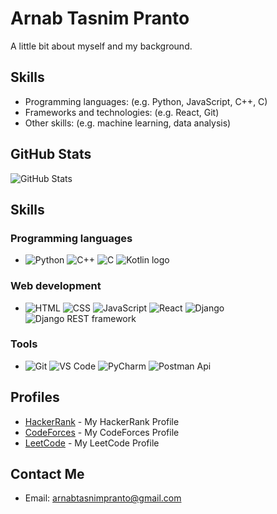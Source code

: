 # Arnab Tasnim Pranto

A little bit about myself and my background.

## Skills
- Programming languages: (e.g. Python, JavaScript, C++, C)
- Frameworks and technologies: (e.g. React, Git)
- Other skills: (e.g. machine learning, data analysis)


## GitHub Stats
![GitHub Stats](https://github-readme-stats.vercel.app/api?username=arnab125&show_icons=true&count_private=1)




## Skills

### Programming languages
- ![Python](https://img.icons8.com/color/48/000000/python.png)  ![C++](https://img.icons8.com/color/48/000000/c-plus-plus-logo.png)  ![C](https://img.icons8.com/color/48/000000/c-programming.png)  ![Kotlin logo](https://img.icons8.com/color/48/000000/kotlin.png)

### Web development
- ![HTML](https://img.icons8.com/color/48/000000/html-5.png)  ![CSS](https://img.icons8.com/color/48/000000/css3.png)  ![JavaScript](https://img.icons8.com/color/48/000000/javascript.png)  ![React](https://img.icons8.com/color/48/000000/react-native.png)  ![Django](https://img.icons8.com/color/48/000000/django.png)  ![Django REST framework](https://img.icons8.com/color/48/000000/api-settings.png)


### Tools
- ![Git](https://img.icons8.com/color/50/000000/git.png)  ![VS Code](https://img.icons8.com/fluent/48/000000/visual-studio-code-2019.png)
![PyCharm](https://img.icons8.com/color/48/000000/pycharm.png) ![Postman Api](https://img.icons8.com/wired/48/postman-api.png)







## Profiles
- [HackerRank](https://www.hackerrank.com/arn125) - My HackerRank Profile 
- [CodeForces](https://codeforces.com/profile/arn125) - My CodeForces Profile 
- [LeetCode](https://leetcode.com/arn125/) - My LeetCode Profile 


## Contact Me
- Email: arnabtasnimpranto@gmail.com


